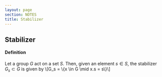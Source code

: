 ```yaml
---
layout: page
section: NOTES
title: Stabilizer
---
```


## Stabilizer

#### Definition
Let a group $G$ act on a set $S$. Then, given an element $s \in S$, the stabilizer $G_s \subset G$ is given by
\\[G_s = \\{x \in G \mid x.s = s\\}\\]
